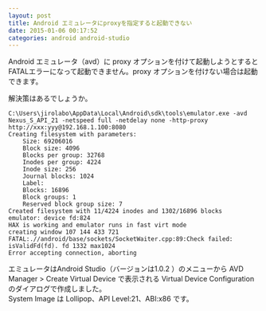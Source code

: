 ```yaml
---
layout: post
title: Android エミュレータにproxyを指定すると起動できない
date: 2015-01-06 00:17:52
categories: android android-studio
---
```

<p>Android エミュレータ（avd）に proxy オプションを付けて起動しようとするとFATALエラーになって起動できません。proxy オプションを付けない場合は起動できます。   </p>

<p>解決策はあるでしょうか。</p>

```
C:\Users\jirolabo\AppData\Local\Android\sdk\tools\emulator.exe -avd Nexus_S_API_21 -netspeed full -netdelay none -http-proxy http://xxx:yyy@192.168.1.100:8080
Creating filesystem with parameters:
    Size: 69206016
    Block size: 4096
    Blocks per group: 32768
    Inodes per group: 4224
    Inode size: 256
    Journal blocks: 1024
    Label: 
    Blocks: 16896
    Block groups: 1
    Reserved block group size: 7
Created filesystem with 11/4224 inodes and 1302/16896 blocks
emulator: device fd:824
HAX is working and emulator runs in fast virt mode
creating window 107 144 433 721
FATAL:.//android/base/sockets/SocketWaiter.cpp:89:Check failed: isValidFd(fd). fd 1332 max1024
Error accepting connection, aborting
```

<p>エミュレータはAndroid Studio（バージョンは1.0.2 ）のメニューから AVD Manager > Create Virtual Device で表示される Virtual Device Configurationのダイアログで作成しました。<br>
System Image は Lollipop、API Level:21、ABI:x86 です。</p>
